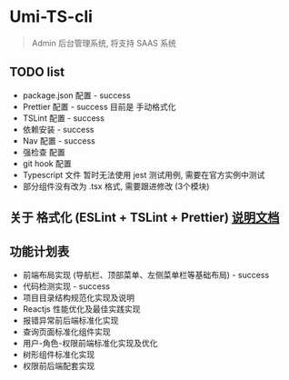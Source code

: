 # Umi-TS-cli
> Admin 后台管理系统, 将支持 SAAS 系统
## TODO list
* package.json 配置 - success
* Prettier 配置 - success 目前是 手动格式化
* TSLint 配置 - success
* 依赖安装 - success
* Nav 配置 - success
* 强检查 配置
* git hook 配置
* Typescript 文件 暂时无法使用 jest 测试用例, 需要在官方实例中测试
* 部分组件没有改为 .tsx 格式, 需要跟进修改 (3个模块)

## 关于 格式化 (ESLint + TSLint + Prettier) [说明文档](./docs/format.md)

## 功能计划表
* 前端布局实现 (导航栏、顶部菜单、左侧菜单栏等基础布局) - success
* 代码检测实现 - success
* 项目目录结构规范化实现及说明
* Reactjs 性能优化及最佳实践实现
* 报错异常前后端标准化实现
* 查询页面标准化组件实现
* 用户-角色-权限前端标准化实现及优化
* 树形组件标准化实现
* 权限前后端配套实现
